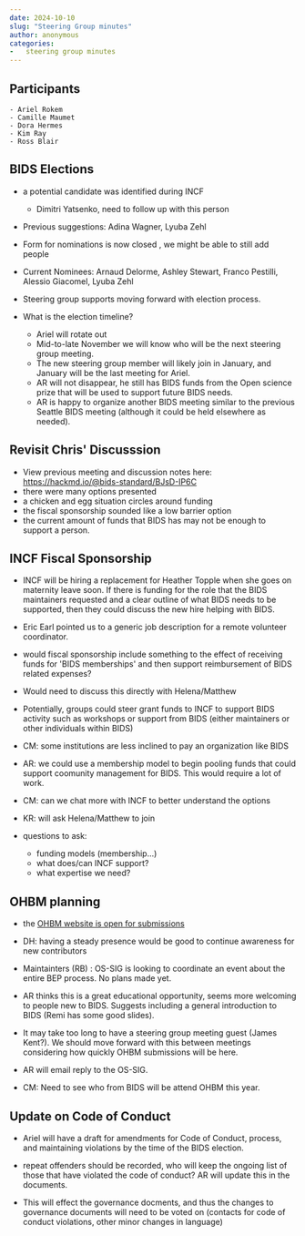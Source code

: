 ```yaml
---
date: 2024-10-10
slug: "Steering Group minutes"
author: anonymous
categories:
-   steering group minutes
---
```


<!-- more -->

## Participants

    - Ariel Rokem
    - Camille Maumet
    - Dora Hermes
    - Kim Ray
    - Ross Blair

## BIDS Elections

-   a potential candidate was identified during INCF
    -   Dimitri Yatsenko, need to follow up with this person

-   Previous suggestions: Adina Wagner, Lyuba Zehl

-   Form for nominations is now closed , we might be able to still add people

-   Current Nominees: Arnaud Delorme, Ashley Stewart, Franco Pestilli, Alessio Giacomel, Lyuba Zehl

-   Steering group supports moving forward with election process.

-   What is the election timeline?
    -   Ariel will rotate out
    -   Mid-to-late November we will know who will be the next steering group meeting.
    -   The new steering group member will likely join in January, and January will be the last meeting for Ariel.
    -   AR will not disappear, he still has BIDS funds from the Open science prize that will be used to support future BIDS needs.
    -   AR is happy to organize another BIDS meeting similar to the previous Seattle BIDS meeting
        (although it could be held elsewhere as needed).

## Revisit Chris' Discusssion

-   View previous meeting and discussion notes here: https://hackmd.io/@bids-standard/BJsD-IP6C
-   there were many options presented
-   a chicken and egg situation circles around funding
-   the fiscal sponsorship sounded like a low barrier option
-   the current amount of funds that BIDS has may not be enough to support a person.

## INCF Fiscal Sponsorship

-   INCF will be hiring a replacement for Heather Topple when she goes on maternity leave soon.
    If there is funding for the role that the BIDS maintainers requested and a clear outline of what BIDS needs to be supported,
    then they could discuss the new hire helping with BIDS.

-   Eric Earl pointed us to a generic job description for a remote volunteer coordinator.

-   would fiscal sponsorship include something to the effect of receiving funds for 'BIDS memberships'
    and then support reimbursement of BIDS related expenses?

-   Would need to discuss this directly with Helena/Matthew

-   Potentially, groups could steer grant funds to INCF to support BIDS activity
    such as workshops or support from BIDS (either maintainers or other individuals within BIDS)

-   CM: some institutions are less inclined to pay an organization like BIDS

-   AR: we could use a membership model to begin pooling funds
    that could support coomunity management for BIDS. This would require a lot of work.

-   CM: can we chat more with INCF to better understand the options

-   KR: will ask Helena/Matthew to join

-   questions to ask:
    - funding models (membership...)
    - what does/can INCF support?
    - what expertise we need?


## OHBM planning

-   the [OHBM website is open for submissions]( https://humanbrainmapping.org/i4a/pages/index.cfm?pageID=4235)

-   DH: having a steady presence would be good to continue awareness for new contributors

-   Maintainters (RB) : OS-SIG is looking to coordinate an event about the entire BEP process.
    No plans made yet.

-   AR thinks this is a great educational opportunity, seems more welcoming to people new to BIDS.
    Suggests including a general introduction to BIDS (Remi has some good slides).

-   It may take too long to have a steering group meeting guest (James Kent?).
    We should move forward with this between meetings considering how quickly OHBM submissions will be here.

-   AR will email reply to the OS-SIG.

-   CM: Need to see who from BIDS will be attend OHBM this year.

## Update on Code of Conduct

-   Ariel will have a draft for amendments for Code of Conduct, process, and maintaining violations by the time of the BIDS election.

-   repeat offenders should be recorded, who will keep the ongoing list of those that have violated the code of conduct?
    AR will update this in the documents.

-   This will effect the governance docments,
    and thus the changes to governance documents will need to be voted on
    (contacts for code of conduct violations, other minor changes in language)
